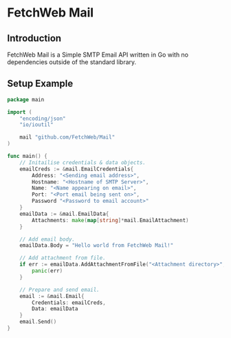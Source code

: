 # FetchWeb Mail

## Introduction
FetchWeb Mail is a Simple SMTP Email API written in Go with no dependencies outside of the standard library.

## Setup Example
```go
package main

import (
	"encoding/json"
	"io/ioutil"

	mail "github.com/FetchWeb/Mail"
)

func main() {
	// Initailise credentials & data objects.
	emailCreds := &mail.EmailCredentials{
		Address: "<Sending email address>",
		Hostname: "<Hostname of SMTP Server>",
		Name: "<Name appearing on email>",
		Port: "<Port email being sent on>",
		Password "<Password to email account>"
	}
	emailData := &mail.EmailData{
		Attachments: make(map[string]*mail.EmailAttachment)
	}

	// Add email body.
	emailData.Body = "Hello world from FetchWeb Mail!"

	// Add attachment from file.
	if err := emailData.AddAttachmentFromFile("<Attachment directory>", false); err != nil {
		panic(err)
	}

	// Prepare and send email.
	email := &mail.Email{
		Credentials: emailCreds,
		Data: emailData
	}
	email.Send()
}
```
